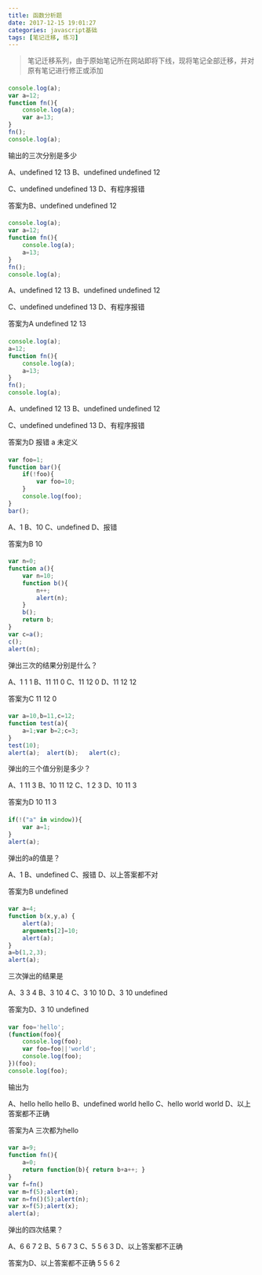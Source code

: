 ```yaml
---
title: 函数分析题
date: 2017-12-15 19:01:27
categories: javascript基础
tags: [笔记迁移, 练习]
---
```


> 笔记迁移系列，由于原始笔记所在网站即将下线，现将笔记全部迁移，并对原有笔记进行修正或添加

<!-- More -->

####

```js
console.log(a);
var a=12;
function fn(){
    console.log(a);
    var a=13;
}
fn();
console.log(a);
```

输出的三次分别是多少

A、undefined  12 13             B、undefined undefined 12

C、undefined undefined 13         D、有程序报错

答案为B、undefined undefined 12

#### 

```js
console.log(a);
var a=12;
function fn(){
    console.log(a);
    a=13;
}
fn();
console.log(a);
```

A、undefined  12 13             B、undefined undefined 12

C、undefined undefined 13         D、有程序报错

答案为A  undefined 12 13

#### 

```js
console.log(a);
a=12;
function fn(){
    console.log(a);
    a=13;
}
fn();
console.log(a);
```

A、undefined  12 13             B、undefined undefined 12

C、undefined undefined 13         D、有程序报错

答案为D    报错 a 未定义


####

```js
var foo=1;
function bar(){
    if(!foo){
        var foo=10;
    }
    console.log(foo);
}
bar();
```
A、1     B、10     C、undefined    D、报错

答案为B 10

####

```js
var n=0;
function a(){
    var n=10;
    function b(){
        n++;
        alert(n);
    }
    b();
    return b;
}
var c=a();
c();
alert(n);
```

弹出三次的结果分别是什么？

A、1 1 1   B、11 11 0  C、11 12 0  D、11 12 12

答案为C 11 12 0

####

```js
var a=10,b=11,c=12;
function test(a){
    a=1;var b=2;c=3;
}
test(10);
alert(a);  alert(b);   alert(c);
```
弹出的三个值分别是多少？

A、1 11 3   B、10 11 12  C、1 2 3   D、10 11 3

答案为D 10 11 3


####

```js
if(!("a" in window)){
    var a=1;
}
alert(a);
```
弹出的a的值是？

A、1   B、undefined   C、报错   D、以上答案都不对

答案为B undefined


####

```js
var a=4;
function b(x,y,a) {
    alert(a);
    arguments[2]=10;
    alert(a);
}
a=b(1,2,3);
alert(a);
```

三次弹出的结果是

A、3  3  4   B、3  10  4   C、3  10  10   D、3  10  undefined

答案为D、3  10  undefined


####

```js
var foo='hello';
(function(foo){
    console.log(foo);
    var foo=foo||'world';
    console.log(foo);
})(foo);
console.log(foo);
```

输出为

A、hello hello hello   B、undefined world  hello   C、hello world world   D、以上答案都不正确

答案为A 三次都为hello

####

```js
var a=9;
function fn(){
    a=0;
    return function(b){ return b+a++; }
}
var f=fn()
var m=f(5);alert(m);
var n=fn()(5);alert(n);
var x=f(5);alert(x);
alert(a);
```

弹出的四次结果？

A、6 6 7 2   B、5 6 7 3   C、5 5 6 3   D、以上答案都不正确

答案为D、以上答案都不正确     5 5 6 2